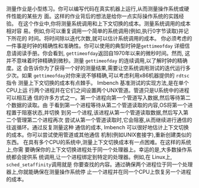 测量作业是小型练习。你可以编写代码在真实机器上运行,从而测量操作系统或硬件性能的某些方
面。这样的作业背后的想法是给你一点实际操作系统的实践经验。
在这个作业中,你将测量系统调用和上下文切换的成本。测量系统调用的成本相对容
易。例如,你可以重复调用一个简单的系统调用(例如,执行0字节读取)并记下所花的
时间。将时间除以迭代次数,就可以估计系统调用的成本。
你必须考虑的一件事是时钟的精确性和准确性。你可以使用的典型时钟是`gettimeofday`
详细信息请阅读手册。你会看到, `gettimeofday`返回自1970年以来的微秒时间。然而,
这并不意味着时钟精确到微秒。测量 `gettimeofday` 的连续调用,以了解时钟的精确度。这
会告诉你为了获得一个好的测量结果,需要让空系统调用测试的迭代运行多少次。如果
 `gettimeofday`对你来说不够精确,可以考虑利用x86机器提供的 `rdtsc`指令
测量上下文切换的成本有点棘手。 Imbench 基准测试的实现方法,是在单个CPU上运
行两个进程并在它们之间设置两个UNX管道。管道只是U系统中的进程可以相互通
信的许多方式之一。第一个进程向第一个管道写入数据,然后等待第二个数据的读取。由
于看到第一个进程等待从第二个管道读取的内容,OS将第一个进程置于阻塞状态,并切换
到另一个进程,该进程从第一个管道读取数据,然后写入第二个管理第二个进程再次
尝试从第一个管道读取时,它会阻塞,从而继续进行通信的往返循环。通过反复测量这种
通信的成本, Imbench 可以很好地估计上下文切换的成本。你可以尝试使用管道或其他通信
机制(例如UNIX套接字),重新创建类似的东西。
在具有多个CPU的系统中,测量上下文切换成本有一点困难。在这样的系统上,你需
要确保你的上下文切换进程处于同一个处理器上。幸运的是,大多数操作系统都会提供系
统调用,让一个进程绑定到特定的处理器。例如,在 Linux上, `sched_setaffinity`调用就是
你要查找的内容。通过确保两个进程位于同一个处理器上,你就能确保在测量操作系统停
止一个进程并在同一个CPU上恢复另一个进程的成本。